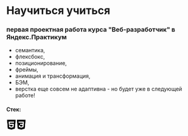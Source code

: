 # Научиться учиться
### первая проектная работа курса "Веб-разработчик" в Яндекс.Практикум

- семантика,
- флексбокс,
- позиционирование,
- фреймы,
- анимация и трансформация,
- БЭМ,
- верстка еще совсем не адаптивна - но будет уже в следующей работе!

#### Стек:
<img align="left" alt="HTML5" title="HTML5" width="26px" src="https://github.com/Meniaylo/Meniaylo/blob/main/images/html5.svg" />
<img align="left" alt="CSS3" title="CSS3" width="26px" src="https://github.com/Meniaylo/Meniaylo/blob/main/images/css3.svg" />
<br/><br/>